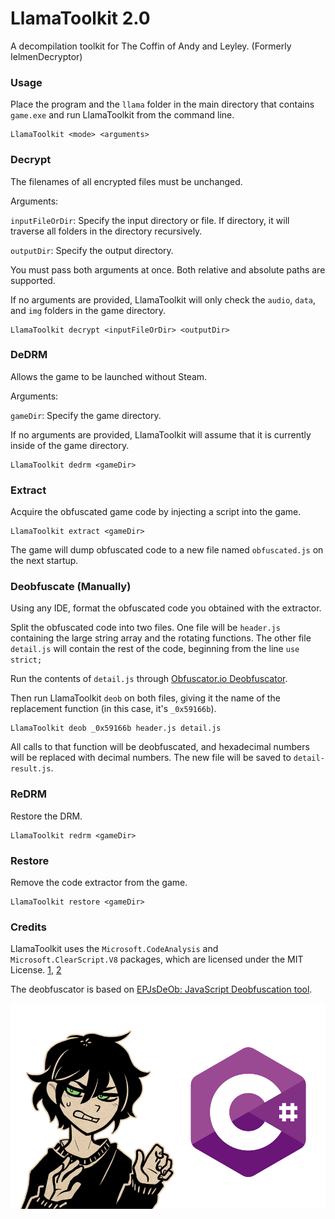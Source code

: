 
# LlamaToolkit 2.0

A decompilation toolkit for The Coffin of Andy and Leyley. (Formerly IelmenDecryptor)

### Usage

Place the program and the `llama` folder in the main directory that contains `game.exe` and run LlamaToolkit from the command line.

```
LlamaToolkit <mode> <arguments>
```

### Decrypt

The filenames of all encrypted files must be unchanged.

Arguments:

`inputFileOrDir`: Specify the input directory or file. If directory, it will traverse all folders in the directory recursively.

`outputDir`: Specify the output directory.

You must pass both arguments at once. Both relative and absolute paths are supported.

If no arguments are provided, LlamaToolkit will only check the `audio`, `data`, and `img` folders in the game directory.

```
LlamaToolkit decrypt <inputFileOrDir> <outputDir>
```

### DeDRM

Allows the game to be launched without Steam.

Arguments:

`gameDir`: Specify the game directory.

If no arguments are provided, LlamaToolkit will assume that it is currently inside of the game directory.

```
LlamaToolkit dedrm <gameDir>
```

### Extract

Acquire the obfuscated game code by injecting a script into the game.

```
LlamaToolkit extract <gameDir>
```

The game will dump obfuscated code to a new file named `obfuscated.js` on the next startup.

### Deobfuscate (Manually)

Using any IDE, format the obfuscated code you obtained with the extractor.

Split the obfuscated code into two files. One file will be `header.js` containing the large string array and the rotating functions. The other file `detail.js` will contain the rest of the code, beginning from the line `use strict;`

Run the contents of `detail.js` through [Obfuscator.io Deobfuscator](https://obf-io.deobfuscate.io/).

Then run LlamaToolkit `deob` on both files, giving it the name of the replacement function (in this case, it's `_0x59166b`).

```
LlamaToolkit deob _0x59166b header.js detail.js
```

All calls to that function will be deobfuscated, and hexadecimal numbers will be replaced with decimal numbers. The new file will be saved to `detail-result.js`.

### ReDRM

Restore the DRM.

```
LlamaToolkit redrm <gameDir>
```

### Restore

Remove the code extractor from the game.

```
LlamaToolkit restore <gameDir>
```

### Credits

LlamaToolkit uses the `Microsoft.CodeAnalysis` and `Microsoft.ClearScript.V8` packages, which are licensed under the MIT License. [1](https://github.com/dotnet/roslyn/blob/main/License.txt), [2](https://github.com/microsoft/ClearScript/blob/master/License.txt)

The deobfuscator is based on [EPJsDeOb: JavaScript Deobfuscation tool](https://github.com/surya-rakanta/EPJsDeOb).

![andrew](/docs/cs.png)